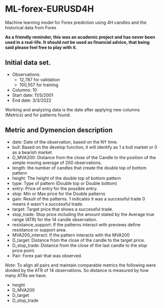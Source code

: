 # ML-forex-EURUSD4H
Machine learning model for Forex prediction using 4H candles and the historical data from Forex

**As a friendly reminder, this was an academic project and has never been used in a real-life. It should not be used as financial advice, that being said please feel free to play with it.**

## Initial data set.

* Observations: 
  * 12,787 for validation
  * 100,557 for training
* Columns: 10
* Start date: 11/5/2001
* End date: 3/3/2022

Working and analyzing data is the date after applying new columns (Metrics) and for patterns found.


## Metric and Dymencion description

* date: Date of the observation, based on the NY time.
* bull: Based on the develop function, it will identify as 1 a bull market or 0 as a bearish market
* D_MVA200: Distance from the close of the Candle to the position of the simple moving average of 200 observations.
* length: the number of candles that create the double top of bottom pattern
* height: The height of the double top of bottom pattern
* type: Type of pattern (Double top or Double bottom)
* entry: Price of entry for the possible entry.
* stop: Min or Max price for the Double patterns
* gain: Result of the patterns. 1 indicates it was a successful trade 0 means it wasn't a successful trade.
* target: Target price that shows a successful trade.
* stop_trade: Stop price including the amount stated by the Average true range (ATR) for the 14 candle observation. 
* resistance_support: If the patterns interact with previews define resistance or support area.
* MVA200_interact: If the pattern interacts with the MVA200
* D_target: Distance from the close of the candle to the target price.
* D_stop_trade: Distance from the close of the last candle to the stop price point.
* Pair: Forex pair that was observed.

*Note:* To align all pairs and maintain comparable metrics the following were divided by the ATR of 14 observations. So distance is measured by how many ATRs we have. 
* height
* D_MVA200
* D_target
* D_stop_trade

